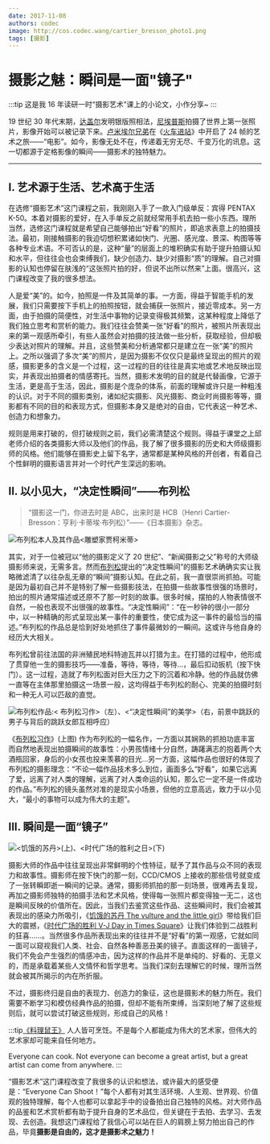 ```yaml
---
date: 2017-11-08
authors: codec
image: http://cos.codec.wang/cartier_bresson_photo1.png
tags: [摄影]
---
```


# 摄影之魅：瞬间是一面"镜子"

:::tip 这是我 16 年读研一时“摄影艺术”课上的小论文，小作分享~
:::

19 世纪 30 年代末期，[达盖尔](https://baike.baidu.com/item/达盖尔)发明银版照相法，[尼埃普斯](https://baike.baidu.com/item/尼埃普斯)拍摄了世界上第一张照片，影像开始可以被记录下来。[卢米埃尔兄弟](https://baike.baidu.com/item/卢米埃尔兄弟)在《[火车进站](https://baike.baidu.com/item/火车进站/7413603)》中开启了 24 帧的艺术之旅——“电影”。如今，影像无处不在，传递着无穷无尽、千变万化的讯息。这一切都源于定格影像的瞬间——摄影术的独特魅力。

<!--truncate-->

---

## I. 艺术源于生活、艺术高于生活

在选修“摄影艺术”这门课程之前，我刚刚入手了一款入门级单反：宾得 PENTAX K-50。本着对摄影的爱好，在入手单反之前就经常用手机去拍一些小东西。理所当然，选修这门课程就是希望自己能够拍出“好看”的照片，即追求表意上的拍摄技法。最初，刚接触摄影的我迫切想积累诸如快门、光圈、感光度、景深、构图等等各种专业术语。不可否认的是，这种“量”的层面上的堆积确实有助于提升拍摄认知和水平，但往往会也会束缚我们，缺少创造力、缺少对摄影“质”的理解。自己对摄影的认知也停留在肤浅的“这张照片拍的好，但说不出所以然来”上面。很高兴，这门课程改变了我的很多想法。

人是爱“美”的。如今，拍照是一件及其简单的事。一方面，得益于智能手机的发展，我们只需要按下手机上的拍照按钮，就会捕获一张照片，接近零成本。另一方面，由于拍摄的简便性，对生活中事物的记录变得极其频繁，这某种程度上降低了我们独立思考和赏析的能力。我们往往会赞美一张“好看”的照片，被照片所表现出来的第一观感所牵引，有些人虽然会对拍摄的技法做一些分析，获取经验，但却极少表达对照片的理解。并且，这些赞美和分析通常都只是建立在一张“美”的照片上。之所以强调了多次“美”的照片，是因为摄影不仅仅只是最终呈现出的照片的观感，摄影更多的含义是一个过程，这一过程的目的往往是真实地或艺术地反映出现实，并表现出拍摄者的情感寄托。当然，摄影术发明的目的就是代替画像，它源于生活，更是高于生活，因此，摄影是个庞杂的体系，前面的理解或许只是一种粗浅的认识。对于不同的摄影类别，诸如纪实摄影、风光摄影、商业时尚摄影等等，摄影都有不同的目的和表现方式，但摄影本身又是绝对的自由，它代表这一种艺术、创造力和想象力。

规则是用来打破的，但打破规则之前，我们必需清楚这个规则。得益于课堂之上邱老师介绍的各类摄影大师以及他们的作品，我了解了很多摄影的历史和大师级摄影师的风格。他们能够在摄影史上留下名字，通常都是某种风格的开创者，有着自己个性鲜明的摄影语言并对一个时代产生深远的影响。

## II. 以小见大，“决定性瞬间”——布列松

> “摄影这一门，你进去时是 ABC，出来时是 HCB（Henri Cartier-Bresson：亨利·卡蒂埃·布列松）”——《日本摄影》杂志。

![布列松本人及其作品<雕塑家贾柯米蒂>](http://cos.codec.wang/cartier_bresson_photo1.png)

其实，对于一位被冠以“他的摄影定义了 20 世纪”、“新闻摄影之父”称号的大师级摄影师来说，无需多言。然而[布列松](https://baike.baidu.com/item/布列松)提出的“决定性瞬间”的摄影艺术确确实实让我略微滤清了以往杂乱无章的“瞬间”摄影认知。在此之前，我一直很崇尚抓拍。可能是因为最初自己并不是特别了解一些摄影技法，在拍摄一些故事性很强的场景时，拍出的照片通常描述或还原不了那一时刻的故事。很多时候，摆拍的人物表情很不自然，一般也表现不出很强的故事性。“决定性瞬间”：“在一秒钟的很小一部分中，以一种精确的形式呈现出某一事件的重要性，使它成为这一事件的最恰当的描述。”布列松的作品总是恰到好处地抓住了事件最微妙的一瞬间。这或许与他自身的经历大大相关。

布列松曾前往法国的非洲殖民地科特迪瓦并以打猎为主。在打猎的过程中，他形成了贯穿他一生的摄影技巧——准备，等待，等待，等待…，最后扣动扳机（按下快门）。这一过程，造就了布列松面对巨大压力之下的沉着和冷静。他的作品就仿佛一直等在主体那里拍摄这一场景一般，这均得益于布列松的耐心、完美的拍摄时刻和一种无人可以匹敌的直觉。

![布列松作品:< 布列松习作>（左）、<“决定性瞬间”的美学>（右，前景中跳跃的男子与背后的跳跃女郎互相呼应）](http://cos.codec.wang/cartier_bresson_photo2.png)

《[布列松习作](https://baike.baidu.com/item/布列松习作)》(上图) 作为布列松的一幅名作，一方面以其娴熟的抓拍功底丰富而自然地表现出拍摄瞬间的故事性：小男孩情绪十分自然，踌躇满志的抱着两个大酒瓶回家，身后的小女孩也投来羡慕的目光…另一方面，这幅作品也很好的体现了布列松的摄影理念：“不论一幅作品技术多么到位，画面多么“好看”，如果它远离了爱，远离了对人类的理解，远离了对人类命运的认知，那么它一定不是一件成功的作品。”布列松的镜头虽然对准的是现实小场景，但他的立意高远，致力于以小见大，“最小的事物可以成为伟大的主题”。

## III. 瞬间是一面“镜子”

![<饥饿的苏丹>(上)、<时代广场的胜利之日>(下)](http://cos.codec.wang/cartier_bresson_photo3.png)

摄影大师的作品中往往呈现出非常鲜明的个性特征，赋予了其作品与众不同的表现力和故事性。摄影师在按下快门的那一刻，CCD/CMOS 上接收的那些信号就变成了一张转瞬即逝一瞬间的记录。通常，摄影师抓拍的那一刻场景，很难再去复现，再加之摄影师独特的拍摄手法和艺术风格，使得每一张照片都变得独一无二，这也是瞬间反映的价值所在。因此，当我们去鉴赏这些作品、这些瞬间时，我们会被其表现出的感染力所吸引，《[饥饿的苏丹 The vulture and the little girl](https://zh.wikipedia.org/wiki/飢餓的蘇丹)》带给我们巨大的震撼，《[时代广场的胜利 V-J Day in Times Square](https://zh.wikipedia.org/wiki/胜利之吻)》让我们体验到二战胜利的狂喜……。当然很多作品所表现出来的往往并不是“好看”的第一观感，它就如同一面可以窥视我们人类、社会、自然各种善恶丑美的镜子。直面这样的一面镜子，我们不免会产生强烈的情感冲击，因为这样的作品并不是单纯的、好看的、无意义的，而是承载着某些人文情怀和哲学思考。当我们深刻去理解它的时候，理所当然就会被其所揭示的内在所折服。

不过，摄影终归是自由的表现力、创造力的象征，这也是摄影术的魅力所在。我们需要不断学习和模仿经典作品的拍摄，但却不能有所束缚，当深刻地了解了这些规则后，就可以尝试打破这些规则，形成自己的风格！

:::tip[《料理鼠王》](https://movie.douban.com/subject/1793491/)
人人皆可烹饪。不是每个人都能成为伟大的艺术家，但伟大的艺术家却可能来自任何地方。

Everyone can cook. Not everyone can become a great artist, but a great artist can come from anywhere.
:::

“摄影艺术”这门课程改变了我很多的认识和想法，或许最大的感受便是：“Everyone Can Shoot！”每个人都有对其生活环境、人生观、世界观、价值观的独特理解，每个人也都可以拿起手中的设备拍出自己独特的风格。对大师作品的品鉴和艺术赏析都有助于提升自身的艺术品位，但关键在于去拍、去学习、去发现、去创造。我想这门课程给了我信心可以站在巨人的肩膀上努力拍出自己的作品，毕竟**摄影是自由的，这才是摄影术之魅力！**
